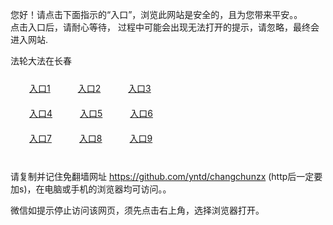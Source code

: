 您好！请点击下面指示的“入口”，浏览此网站是安全的，且为您带来平安。。 <br/>
点击入口后，请耐心等待， 过程中可能会出现无法打开的提示，请忽略，最终会进入网站. </br>

法轮大法在长春<br/>
<div style="padding:10px"><a style="margin:20px" target="_blank" href="https://d37gl3d2cuevub.cloudfront.net/2Qpsp?mqiyebu" id="ccLink1" rel="nofollow">入口1</a> <a target="_blank" style="margin:20px" href="https://d5vgq6jvg7h0r.cloudfront.net/2Qpsp?uahxvuvz" id="ccLink2" rel="nofollow">入口2</a> <a style="margin:20px" target="_blank" href="https://dqchd9bc32mq8.cloudfront.net/2Qpsp?uqcjm" id="ccLink3" rel="nofollow">入口3</a></div>

<div style="padding:10px" ><a style="margin:20px" target="_blank" href="https://d37gl3d2cuevub.cloudfront.net/2Qpsp?mqiyebu" id="ccLink4" rel="nofollow">入口4</a> <a style="margin:20px" href="https://d5vgq6jvg7h0r.cloudfront.net/2Qpsp?uahxvuvz" target="_blank" id="ccLink5" rel="nofollow">入口5</a> <a style="margin:20px" href="https://dqchd9bc32mq8.cloudfront.net/2Qpsp?uqcjm" target="_blank" id="ccLink6" rel="nofollow">入口6</a></div>

<div style="padding:10px"><a style="margin:20px" target="_blank" href="https://d37gl3d2cuevub.cloudfront.net/2Qpsp?mqiyebu" id="ccLink7" rel="nofollow">入口7</a> <a style="margin:20px" href="https://d5vgq6jvg7h0r.cloudfront.net/2Qpsp?uahxvuvz" target="_blank" id="ccLink8" rel="nofollow">入口8</a> <a style="margin:20px" target="_blank" href="https://dqchd9bc32mq8.cloudfront.net/2Qpsp?uqcjm" id="ccLink9" rel="nofollow">入口9</a></div>

<br/>



请复制并记住免翻墙网址 https://github.com/yntd/changchunzx (http后一定要加s)，在电脑或手机的浏览器均可访问。。<br/>

微信如提示停止访问该网页，须先点击右上角，选择浏览器打开。
